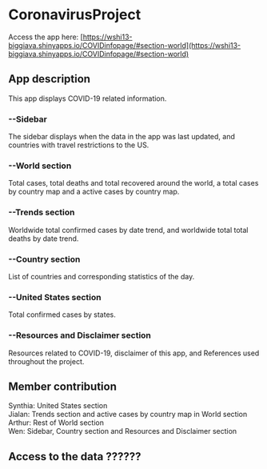 # CoronavirusProject

Access the app here: [https://wshi13-biggiava.shinyapps.io/COVIDinfopage/#section-world](https://wshi13-biggiava.shinyapps.io/COVIDinfopage/#section-world)

## App description

This app displays COVID-19 related information. 
### --Sidebar
The sidebar displays when the data in the app was last updated, and countries with travel restrictions to the US.
### --World section
Total cases, total deaths and total recovered around the world, a total cases by country map and a active cases by country map.
### --Trends section
Worldwide total confirmed cases by date trend, and worldwide total total deaths by date trend.
### --Country section
List of countries and corresponding statistics of the day.
### --United States section
Total confirmed cases by states.
### --Resources and Disclaimer section
Resources related to COVID-19, disclaimer of this app, and References used throughout the project.
  
  
## Member contribution
Synthia: United States section  
Jialan: Trends section and active cases by country map in World section  
Arthur: Rest of World section  
Wen: Sidebar, Country section and Resources and Disclaimer section  

## Access to the data ??????
